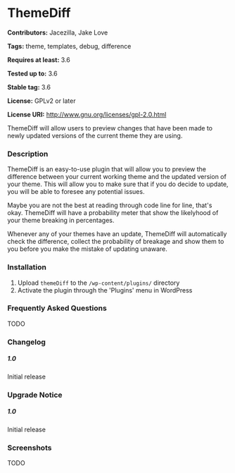 # ThemeDiff
**Contributors:** Jacezilla, Jake Love

**Tags:** theme, templates, debug, difference

**Requires at least:** 3.6

**Tested up to:** 3.6

**Stable tag:** 3.6

**License:** GPLv2 or later

**License URI:** http://www.gnu.org/licenses/gpl-2.0.html

ThemeDiff will allow users to preview changes that have been made to newly updated versions of the current theme they are using.

### Description

ThemeDiff is an easy-to-use plugin that will allow you to preview the difference between your current working theme and the updated version of your theme. This will allow you to make sure that if you do decide to update, you will be able to foresee any potential issues.

Maybe you are not the best at reading through code line for line, that's okay. ThemeDiff will have a probability meter that show the likelyhood of your theme breaking in percentages. 

Whenever any of your themes have an update, ThemeDiff will automatically check the difference, collect the probability of breakage and show them to you before you make the mistake of updating unaware. 

### Installation

1. Upload `themeDiff` to the `/wp-content/plugins/` directory
1. Activate the plugin through the 'Plugins' menu in WordPress

### Frequently Asked Questions

TODO

### Changelog

##### 1.0

Initial release

### Upgrade Notice

##### 1.0 

Initial release

### Screenshots

TODO